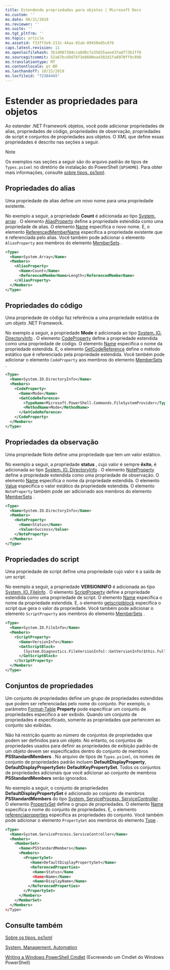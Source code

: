 ```yaml
---
title: Estendendo propriedades para objetos | Microsoft Docs
ms.custom: ''
ms.date: 08/21/2019
ms.reviewer: ''
ms.suite: ''
ms.tgt_pltfrm: ''
ms.topic: article
ms.assetid: f33ff3e9-213c-44aa-92ab-09450e65c676
caps.latest.revision: 11
ms.openlocfilehash: 3b14007384cca0d0cfa35655aee437adf73b1ff0
ms.sourcegitcommit: 52a67bcd9d7bf3e8600ea4302d1fa8970ff9c998
ms.translationtype: MT
ms.contentlocale: pt-BR
ms.lasthandoff: 10/15/2019
ms.locfileid: "72364445"
---
```

# <a name="extending-properties-for-objects"></a>Estender as propriedades para objetos

Ao estender .NET Framework objetos, você pode adicionar propriedades de alias, propriedades de código, propriedades de observação, propriedades de script e conjuntos de propriedades aos objetos. O XML que define essas propriedades é descrito nas seções a seguir.

> [!NOTE]
> Os exemplos nas seções a seguir são do arquivo padrão de tipos de `Types.ps1xml` no diretório de instalação do PowerShell (`$PSHOME`). Para obter mais informações, consulte [sobre tipos. ps1xml](/powershell/module/microsoft.powershell.core/about/about_types.ps1xml).

## <a name="alias-properties"></a>Propriedades do alias

Uma propriedade de alias define um novo nome para uma propriedade existente.

No exemplo a seguir, a propriedade **Count** é adicionada ao tipo [System. array](/dotnet/api/System.Array) . O elemento [AliasProperty](/dotnet/api/system.management.automation.psaliasproperty) define a propriedade estendida como uma propriedade de alias. O elemento [Name](/dotnet/api/system.management.automation.psmemberinfo.name) especifica o novo nome. E, o elemento [ReferencedMemberName](/dotnet/api/system.management.automation.psaliasproperty.referencedmembername) especifica a propriedade existente que é referenciada pelo alias. Você também pode adicionar o elemento `AliasProperty` aos membros do elemento [MemberSets](/dotnet/api/system.management.automation.psmemberset) .

```xml
<Type>
  <Name>System.Array</Name>
  <Members>
    <AliasProperty>
      <Name>Count</Name>
      <ReferencedMemberName>Length</ReferencedMemberName>
    </AliasProperty>
  </Members>
</Type>
```

## <a name="code-properties"></a>Propriedades do código

Uma propriedade de código faz referência a uma propriedade estática de um objeto .NET Framework.

No exemplo a seguir, a propriedade **Mode** é adicionada ao tipo [System. IO. DirectoryInfo](/dotnet/api/System.IO.DirectoryInfo) . O elemento [CodeProperty](/dotnet/api/system.management.automation.pscodeproperty) define a propriedade estendida como uma propriedade de código. O elemento [Name](/dotnet/api/system.management.automation.psmemberinfo.name) especifica o nome da propriedade estendida. E, o elemento [GetCodeReference](/dotnet/api/system.management.automation.pscodeproperty.gettercodereference) define o método estático que é referenciado pela propriedade estendida. Você também pode adicionar o elemento `CodeProperty` aos membros do elemento [MemberSets](/dotnet/api/system.management.automation.psmemberset) .

```xml
<Type>
  <Name>System.IO.DirectoryInfo</Name>
  <Members>
    <CodeProperty>
      <Name>Mode</Name>
      <GetCodeReference>
        <TypeName>Microsoft.PowerShell.Commands.FileSystemProvider</TypeName>
        <MethodName>Mode</MethodName>
      </GetCodeReference>
    </CodeProperty>
  </Members>
</Type>
```

## <a name="note-properties"></a>Propriedades da observação

Uma propriedade Note define uma propriedade que tem um valor estático.

No exemplo a seguir, a propriedade **status** , cujo valor é sempre **êxito**, é adicionada ao tipo [System. IO. DirectoryInfo](/dotnet/api/System.IO.DirectoryInfo) . O elemento [NoteProperty](/dotnet/api/system.management.automation.psnoteproperty) define a propriedade estendida como uma propriedade de observação. O elemento [Name](/dotnet/api/system.management.automation.psmemberinfo.name) especifica o nome da propriedade estendida. O elemento [Value](/dotnet/api/system.management.automation.psnoteproperty.value) especifica o valor estático da propriedade estendida. O elemento `NoteProperty` também pode ser adicionado aos membros do elemento [MemberSets](/dotnet/api/system.management.automation.psmemberset) .

```xml
<Type>
  <Name>System.IO.DirectoryInfo</Name>
  <Members>
    <NoteProperty>
      <Name>Status</Name>
      <Value>Success</Value>
    </NoteProperty>
  </Members>
</Type>
```

## <a name="script-properties"></a>Propriedades do script

Uma propriedade de script define uma propriedade cujo valor é a saída de um script.

No exemplo a seguir, a propriedade **VERSIONINFO** é adicionada ao tipo [System. IO. FileInfo](/dotnet/api/System.IO.FileInfo) . O elemento [ScriptProperty](/dotnet/api/system.management.automation.psscriptproperty) define a propriedade estendida como uma propriedade de script. O elemento [Name](/dotnet/api/system.management.automation.psmemberinfo.name) especifica o nome da propriedade estendida. E, o elemento [getscriptblock](/dotnet/api/system.management.automation.psscriptproperty.getterscript) especifica o script que gera o valor da propriedade. Você também pode adicionar o elemento `ScriptProperty` aos membros do elemento [MemberSets](/dotnet/api/system.management.automation.psmemberset) .

```xml
<Type>
  <Name>System.IO.FileInfo</Name>
  <Members>
    <ScriptProperty>
      <Name>VersionInfo</Name>
      <GetScriptBlock>
        [System.Diagnostics.FileVersionInfo]::GetVersionInfo($this.FullName)
      </GetScriptBlock>
    </ScriptProperty>
  </Members>
</Type>
```

## <a name="property-sets"></a>Conjuntos de propriedades

Um conjunto de propriedades define um grupo de propriedades estendidas que podem ser referenciadas pelo nome do conjunto.
Por exemplo, o parâmetro [Format-Table](/powershell/module/Microsoft.PowerShell.Utility/Format-Table)
**Property** pode especificar um conjunto de propriedades específico a ser exibido. Quando um conjunto de propriedades é especificado, somente as propriedades que pertencem ao conjunto são exibidas.

Não há restrição quanto ao número de conjuntos de propriedades que podem ser definidos para um objeto. No entanto, os conjuntos de propriedades usados para definir as propriedades de exibição padrão de um objeto devem ser especificados dentro do conjunto de membros **PSStandardMembers** . No arquivo de tipos de `Types.ps1xml`, os nomes de conjunto de propriedades padrão incluem **DefaultDisplayProperty**, **DefaultDisplayPropertySet**e **DefaultKeyPropertySet**. Todos os conjuntos de propriedades adicionais que você adicionar ao conjunto de membros **PSStandardMembers** serão ignorados.

No exemplo a seguir, o conjunto de propriedades **DefaultDisplayPropertySet** é adicionado ao conjunto de membros **PSStandardMembers** do tipo [System. ServiceProcess. ServiceController](/dotnet/api/System.ServiceProcess.ServiceController) . O elemento [PropertySet](/dotnet/api/system.management.automation.pspropertyset) define o grupo de propriedades. O elemento [Name](/dotnet/api/system.management.automation.psmemberinfo.name) especifica o nome do conjunto de propriedades. E, o elemento [referenciaproperties](/dotnet/api/system.management.automation.pspropertyset.referencedpropertynames) especifica as propriedades do conjunto. Você também pode adicionar o elemento `PropertySet` aos membros do elemento [Type](/dotnet/api/system.management.automation.pstypename) .

```xml
<Type>
  <Name>System.ServiceProcess.ServiceController</Name>
  <Members>
    <MemberSet>
      <Name>PSStandardMembers</Name>
      <Members>
        <PropertySet>
           <Name>DefaultDisplayPropertySet</Name>
           <ReferencedProperties>
            <Name>Status</Name
            <Name>Name</Name>
            <Name>DisplayName</Name>
          </ReferencedProperties>
        </PropertySet>
      </Members>
    </MemberSet>
  </Members>
</Type>
```

## <a name="see-also"></a>Consulte também

[Sobre os tipos. ps1xml](/powershell/module/microsoft.powershell.core/about/about_types.ps1xml)

[System. Management. Automation](/dotnet/api/System.Management.Automation)

[Writing a Windows PowerShell Cmdlet](./writing-a-windows-powershell-cmdlet.md) (Escrevendo um Cmdlet do Windows PowerShell)

